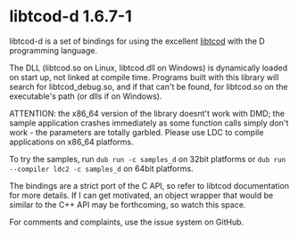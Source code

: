 # libtcod-d 1.6.7-1

libtcod-d is a set of bindings for using the excellent
[libtcod](https://github.com/libtcod/libtcod) with the D programming
language.

The DLL (libtcod.so on Linux, libtcod.dll on Windows) is dynamically loaded
on start up, not linked at compile time. Programs built with this library
will search for libtcod_debug.so, and if that can't be found, for libtcod.so
on the executable's path (or dlls if on Windows).

ATTENTION: the x86_64 version of the library doesnt't work with DMD; the
sample application crashes immediately as some function calls simply don't
work - the parameters are totally garbled. Please use LDC to compile
applications on x86_64 platforms.

To try the samples, run `dub run -c samples_d` on 32bit platforms or
`dub run --compiler ldc2 -c samples_d` on 64bit platforms.

The bindings are a strict port of the C API, so refer to libtcod
documentation for more details. If I can get motivated, an object
wrapper that would be similar to the C++ API may be forthcoming, so watch
this space.

For comments and complaints, use the issue system on GitHub.
